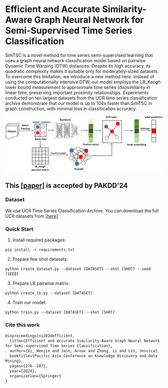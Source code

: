 # Efficient and Accurate Similarity-Aware Graph Neural Network for Semi-Supervised Time Series Classification
SimTSC is a novel method for time series semi-supervised learning that uses a graph neural network classification model based on pairwise Dynamic Time Warping (DTW) distances. Despite its high accuracy, its quadratic complexity makes it suitable only for moderately-sized datasets. To overcome this limitation, we introduce a new method here. Instead of using the computationally intensive DTW, our model employs the LB_Keogh lower bound measurement to approximate time series (dis)similarity in linear time, preserving important proximity relationships. Experiments conducted on ten largest datasets from the UCR time series classification archive demonstrate that our model is up to 104x faster than SimTSC in graph construction, with minimal loss in classification accuracy.

![Overall Architecture](overview.png)

## This [[paper]](https://arxiv.org/abs/2301.04838) is accepted by PAKDD'24

### Dataset
We use UCR Time Series Classification Archive. You can download the full UCR datasets from [[here]](https://www.cs.ucr.edu/~eamonn/time_series_data_2018/).

### Quick Start 
1. Install required packages:
``` 
pip install -r requirements.txt
```
2. Prepare few shot datasets:
``` 
python create_dataset.py --dataset [DATASET] --shot [SHOT] --seed [SEED]
```
3. Prepare LB pairwise matrix:
``` 
python create_lb.py --dataset [DATASET]
```
4. Train our model:
```
python train.py --dataset [DATASET] --shot [SHOT]
```

### Cite this work
```
@inproceedings{xi2024efficient,
  title={Efficient and Accurate Similarity-Aware Graph Neural Network for Semi-supervised Time Series Classification},
  author={Xi, Wenjie and Jain, Arnav and Zhang, Li and Lin, Jessica},
  booktitle={Pacific-Asia Conference on Knowledge Discovery and Data Mining},
  pages={276--287},
  year={2024},
  organization={Springer}
}
```
